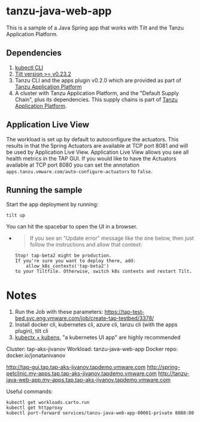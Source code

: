# tanzu-java-web-app

This is a sample of a Java Spring app that works with Tilt and the Tanzu Application Platform.

## Dependencies
1. [kubectl CLI](https://kubernetes.io/docs/tasks/tools/)
2. [Tilt version >= v0.23.2](https://docs.tilt.dev/install.html)
3. Tanzu CLI and the apps plugin v0.2.0 which are provided as part of [Tanzu Application Platform](https://network.tanzu.vmware.com/products/tanzu-application-platform)
4. A cluster with Tanzu Application Platform, and the "Default Supply Chain", plus its dependencies. This supply chains is part of [Tanzu Application Platform](https://network.tanzu.vmware.com/products/tanzu-application-platform).

## Application Live View
The workload is set up by default to autoconfigure the actuators. This results in that the Spring Actuators are available at TCP port 8081 and will be used by Application Live View.
Application Live View allows you see all health metrics in the TAP GUI. If you would like to have the Actuators available at TCP port 8080 you can set the
annotation `apps.tanzu.vmware.com/auto-configure-actuators` to `false`.

## Running the sample

Start the app deployment by running:

```
tilt up
```

You can hit the spacebar to open the UI in a browser. 

- > If you see an "Update error" message like the one below, then just follow the instructions and allow that context:
    ```
    Stop! tap-beta2 might be production.
    If you're sure you want to deploy there, add:
        allow_k8s_contexts('tap-beta2')
    to your Tiltfile. Otherwise, switch k8s contexts and restart Tilt.
    ```

# Notes

1. Run the Job with these parameters: https://tap-test-bed.svc.eng.vmware.com/job/create-tap-testbed/3378/
2. Install docker cli, kubernetes cli, azure cli, tanzu cli (with the apps plugin), tilt cli
3. [kubectx + kubens](https://github.com/ahmetb/kubectx), "a kubernetes UI app" are highly recommended

Cluster: tap-aks-jivanov
Workload: tanzu-java-web-app
Docker repo: docker.io/jonatanivanov

http://tap-gui.tap.tap-aks-jivanov.tapdemo.vmware.com
http://spring-petclinic.my-apps.tap.tap-aks-jivanov.tapdemo.vmware.com
http://tanzu-java-web-app.my-apps.tap.tap-aks-jivanov.tapdemo.vmware.com

Useful commands:
```
kubectl get workloads.carto.run
kubectl get httpproxy
kubectl port-forward services/tanzu-java-web-app-00001-private 8888:80
```
